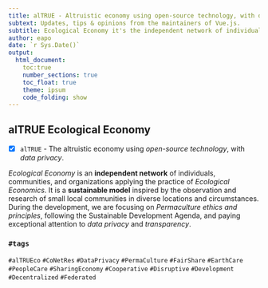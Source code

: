 ```yaml
---
title: alTRUE - Altruistic economy using open-source technology, with data privacy
subtext: Updates, tips & opinions from the maintainers of Vue.js.
subtitle: Ecological Economy it's the independent network of individuals, communities, and organizations applying the practice of Ecological Economics. It is a sustainable model inspired by the observation and research of small local communities in diverse locations and circumstances. During the development we are focusing on the Permaculture ethics and principles, following the Sustainable Development Agenda and paying exceptional attention on data privacy and transparency.
author: eapo
date: `r Sys.Date()`
output: 
  html_document: 
    toc:true 
    number_sections: true
    toc_float: true
    theme: ipsum
    code_folding: show
---
```


## alTRUE Ecological Economy
- [x] `alTRUE` - The altruistic economy using _open-source technology_, with _data privacy_.

_Ecological Economy_ is an **independent network** of individuals, communities, and organizations applying the practice of _Ecological Economics_. It is a **sustainable model** inspired by the observation and research of small local communities in diverse locations and circumstances. During the development, we are focusing on _Permaculture ethics and principles_, following the Sustainable Development Agenda, and paying exceptional attention to _data privacy_ and _transparency_.

### `#tags`
`#alTRUEco` `#CoNetRes` `#DataPrivacy` `#PermaCulture` `#FairShare` `#EarthCare` `#PeopleCare` `#SharingEconomy` `#Cooperative` `#Disruptive` `#Development` `#Decentralized` `#Federated`

